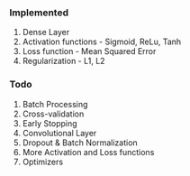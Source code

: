 ### Implemented
1. Dense Layer
2. Activation functions - Sigmoid, ReLu, Tanh
3. Loss function - Mean Squared Error
4. Regularization - L1, L2

### Todo
1. Batch Processing
2. Cross-validation
3. Early Stopping
4. Convolutional Layer
5. Dropout & Batch Normalization
6. More Activation and Loss functions
7. Optimizers
